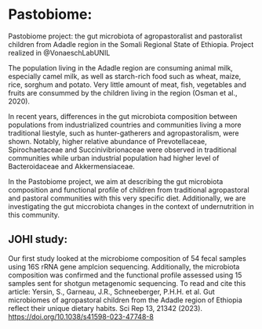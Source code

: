 # Pastobiome: 
Pastobiome project: the gut microbiota of agropastoralist and pastoralist children from Adadle region in the Somali Regional State of Ethiopia.
Project realized in @VonaeschLabUNIL

The population living in the Adadle region are consuming animal milk, especially camel milk, as well as starch-rich food such as wheat, maize, rice, sorghum and potato. Very little amount of meat, fish, vegetables and fruits are consummed by the children living in the region (Osman et al., 2020).

In recent years, differences in the gut microbiota composition between populations from industrialized countries and communities living a more traditional liestyle, such as hunter-gatherers and agropastoralism, were shown. Notably, higher relative abundance of Prevotellaceae, Spirochaetaceae and Succinivibrionaceae were observed in traditional communities while urban industrial population had higher level of Bacteroidaceae and Akkermensiaceae.

In the Pastobiome project, we aim at describing the gut microbiota composition and functional profile of children from traditional agropastoral and pastoral communities with this very specific diet. 
Additionally, we are investigating the gut miccrobiota changes in the context of undernutrition in this community.

## JOHI study:
Our first study looked at the microbiome composition of 54 fecal samples using 16S rRNA gene amplcion sequencing. Additionally, the microbiota composition was confirmed and the functional profile assessed using 15 samples sent for shotgun metagenomic sequencing. To read and cite this article: Yersin, S., Garneau, J.R., Schneeberger, P.H.H. et al. Gut microbiomes of agropastoral children from the Adadle region of Ethiopia reflect their unique dietary habits. Sci Rep 13, 21342 (2023). https://doi.org/10.1038/s41598-023-47748-8


